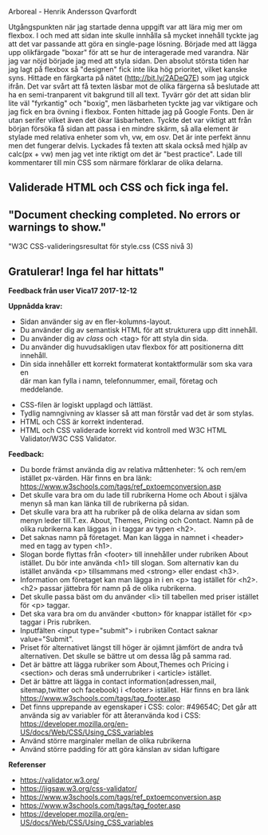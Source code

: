 Arboreal - Henrik Andersson Qvarfordt

Utgångspunkten när jag startade denna uppgift var att lära mig mer om flexbox. I och med att sidan inte skulle innhålla så mycket innehåll
tyckte jag att det var passande att göra en single-page lösning.
Började med att lägga upp olikfärgade "boxar"  för att se hur de interagerade med varandra. När jag var nöjd började jag med att styla sidan.
Den absolut största tiden har jag lagt på flexbox så "designen" fick inte lika hög prioritet, vilket kanske syns.
Hittade en färgkarta på nätet (http://bit.ly/2ADeQ7E) som jag utgick ifrån. Det var svårt att få texten läsbar mot de olika färgerna så
beslutade att ha en semi-tranparent vit bakgrund till all text. Tyvärr gör det att sidan blir lite väl "fyrkantig" och "boxig", men läsbarheten tyckte jag
var viktigare och jag fick en bra övning i flexbox.
Fonten hittade jag på Google Fonts. Den är utan serifer vilket även det ökar läsbarheten. 
Tyckte det var viktigt att från början försöka få sidan att passa i en mindre skärm, så alla element är stylade med relativa enheter som vh, vw, em osv.
Det är inte perfekt ännu men det fungerar delvis. Lyckades få texten att skala också med hjälp av calc(px + vw) men jag vet inte riktigt om det 
är "best practice".
Lade till kommentarer till min CSS som närmare förklarar de olika delarna.

Validerade HTML och CSS och fick inga fel.
---------------------------------------------------------------------------------------------
"Document checking completed. No errors or warnings to show."
---------------------------------------------------------------------------------------------
"W3C CSS-valideringsresultat för style.css (CSS nivå 3)

Gratulerar! Inga fel har hittats"
---------------------------------------------------------------------------------------------

**Feedback från user Vica17  2017-12-12**

**Uppnådda krav:**
- Sidan använder sig av en fler-kolumns-layout.
- Du använder dig av semantisk HTML för att strukturera upp ditt innehåll. 
- Du använder dig av _class_ och  \<tag>  för att styla din sida.
- Du använder dig huvudsakligen utav flexbox för att positionerna ditt innehåll.
- Din sida innehåller ett korrekt formaterat kontaktformulär som ska vara en <form> där man kan fylla i namn, telefonnummer, email, företag och meddelande.
- CSS-filen är logiskt upplagd och lättläst.
- Tydlig namngivning av klasser så att man förstår vad det är som stylas.
- HTML och CSS är korrekt indenterad.
- HTML och CSS validerade korrekt vid kontroll med W3C HTML Validator/W3C CSS Validator.
  
**Feedback:**
- Du borde främst använda dig av relativa måttenheter: % och rem/em istället px-värden. Här finns en bra länk: https://www.w3schools.com/tags/ref_pxtoemconversion.asp
- Det skulle vara bra om du lade till rubrikerna Home och About i själva menyn så man kan länka till de rubrikerna på sidan.
- Det skulle vara bra att ha rubriker på de olika delarna av sidan som menyn leder till.T.ex. About, Themes, Pricing och Contact. Namn på de olika rubrikerna kan läggas in i taggar av typen \<h2>.
- Det saknas namn på företaget. Man kan lägga in namnet i \<header> med en tagg av typen \<h1>.
- Slogan borde flyttas från \<footer> till innehåller under rubriken About istället. Du bör inte använda \<h1> till slogan. Som alternativ kan du istället använda \<p> tillsammans med \<strong> eller endast \<h3>.
- Information om företaget kan man lägga in i en \<p> tag istället för \<h2>. \<h2> passar jättebra för namn på de olika rubrikerna.
- Det skulle passa bäst om du använder \<li> till tabellen med priser istället för \<p> taggar.
- Det ska vara bra om du använder \<button> för knappar istället för \<p> taggar i Pris rubriken.
- Inputfälten \<input type="submit">  i rubriken Contact saknar value="Submit".
- Priset för alternativet längst till höger är ojämnt jämfört de andra två alternativen. Det skulle se bättre ut om dessa låg på samma rad.
- Det är bättre att lägga rubriker som About,Themes och Pricing i \<section> och  deras små underrubriker i \<article> istället.
- Det är bättre att lägga in contact information(adressen,mail, sitemap,twitter och facebook) i \<footer> istället. Här finns en bra länk https://www.w3schools.com/tags/tag_footer.asp
- Det finns upprepande av egenskaper i CSS: color: #49654C; Det går att använda sig av variabler för att återanvända kod i CSS: https://developer.mozilla.org/en-US/docs/Web/CSS/Using_CSS_variables
- Använd större marginaler mellan de olika rubrikerna
- Använd större padding för att göra känslan av sidan luftigare 

**Referenser**
- https://validator.w3.org/
- https://jigsaw.w3.org/css-validator/
- https://www.w3schools.com/tags/ref_pxtoemconversion.asp
- https://www.w3schools.com/tags/tag_footer.asp
- https://developer.mozilla.org/en-US/docs/Web/CSS/Using_CSS_variables
